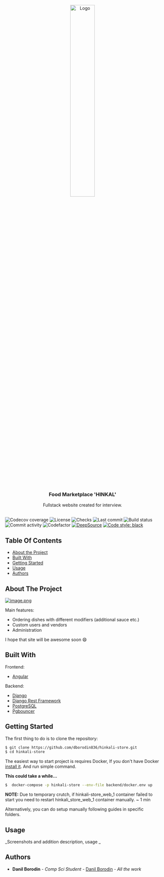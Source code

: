 <p align="center">
  <img src="https://i.postimg.cc/wMHtRZft/image-removebg-preview-1.png" alt="Logo" width="40%"/>
</p>
  <h3 align="center">Food Marketplace 'HINKAL'</h3>
  <p align="center">
    Fullstack website created for interview.
    <br/>
    <br/>
  </p>
</p>

<a><img src="https://img.shields.io/codecov/c/github/dborodin836/hinkali-store" alt="Codecov coverage"></a>
<img src="https://img.shields.io/github/license/dborodin836/hinkali-store" alt="License">
<img src="https://img.shields.io/github/checks-status/dborodin836/hinkali-store/develop" alt="Checks">
<img src="https://img.shields.io/github/last-commit/dborodin836/hinkali-store" alt="Last commit">
<img src="https://img.shields.io/github/workflow/status/dborodin836/hinkali-store/Python" alt="Build status">
<img src="https://img.shields.io/github/commit-activity/m/dborodin836/hinkali-store" alt="Commit activity">
<img src="https://www.codefactor.io/repository/github/dborodin836/hinkali-store/badge" alt="Codefactor">
[![DeepSource](https://deepsource.io/gh/dborodin836/hinkali-store.svg/?label=active+issues&token=IHInroIWzClOi9afsigBuueu)](https://deepsource.io/gh/dborodin836/hinkali-store/?ref=repository-badge)
[![Code style: black](https://img.shields.io/badge/code%20style-black-000000.svg)](https://github.com/psf/black)

## Table Of Contents

- [About the Project](#about-the-project)
- [Built With](#built-with)
- [Getting Started](#getting-started)
- [Usage](#usage)
- [Authors](#authors)

## About The Project

[![image.png](https://i.postimg.cc/PqzS6R0H/image.png)](https://postimg.cc/06jGjc8X)

Main features:

- Ordering dishes with different modifiers (additional sauce etc.)
- Custom users and vendors
- Administration

I hope that site will be awesome soon :smile:

## Built With

Frontend:

- [Angular](https://angular.io)

Backend:

- [Django](https://www.djangoproject.com)
- [Django Rest Framework](https://www.django-rest-framework.org)
- [PostgreSQL](https://www.postgresql.org)
- [Pgbouncer](https://www.pgbouncer.org)

## Getting Started

The first thing to do is to clone the repository:

```sh
$ git clone https://github.com/dborodin836/hinkali-store.git
$ cd hinkali-store
```

The easiest way to start project is requires Docker,
If you don't have Docker [install it](https://docs.docker.com/get-docker/).
And run simple command.

**This could take a while...**

```sh
$  docker-compose -p hinkali-store --env-file backend/docker.env up
```

**NOTE:** Due to temporary crutch, if hinkali-store_web_1 container failed to start you need to restart hinkali_store_web_1 container manually. ~ 1 min

Alternatively, you can do setup manually following guides in specific folders.

## Usage

_Screenshots and addition description, usage _

## Authors

- **Danil Borodin** - _Comp Sci Student_ - [Danil Borodin](https://github.com/dborodin836/) - _All the work_
